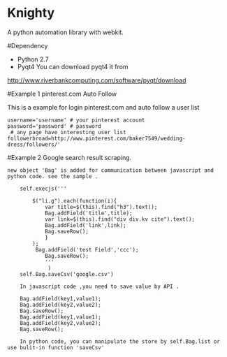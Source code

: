 Knighty
=======

A python automation library with webkit. 

#Dependency
* Python 2.7
* Pyqt4
You can download pyqt4 it from 

http://www.riverbankcomputing.com/software/pyqt/download

#Example 1 pinterest.com  Auto Follow

This is a example for login pinterest.com and auto follow a user list


    username='username' # your pinterest account 
    password='password' # password
	 # any page have interesting user list
    followerbroad=http://www.pinterest.com/baker7549/wedding-dress/followers/'
	
#Example 2 Google search result scraping.

	new object 'Bag' is added for communication between javascript and python code. see the sample .
	
        self.execjs('''
   
            $("li.g").each(function(i){
                var title=$(this).find("h3").text();
                Bag.addField('title',title);
                var link=$(this).find("div div.kv cite").text();
                Bag.addField('link',link);
                Bag.saveRow();
                }
            );
             Bag.addField('test Field','ccc');
                Bag.saveRow();
                '''  
                 )
        self.Bag.saveCsv('google.csv')  
		
		In javascript code ,you need to save value by API .
		
		Bag.addField(key1,value1);
		Bag.addField(key2,value2);
		Bag.saveRow();		
		Bag.addField(key1,value1);
		Bag.addField(key2,value2);
		Bag.saveRow();
		
		In python code, you can manipulate the store by self.Bag.list or use bulit-in function 'saveCsv'
				
		
